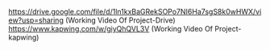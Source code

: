 https://drive.google.com/file/d/1ln1kxBaGRekSOPo7NI6Ha7sgS8k0wHWX/view?usp=sharing  (Working Video Of Project-Drive)
https://www.kapwing.com/w/giyQhQVL3V  (Working Video Of Project-kapwing)
